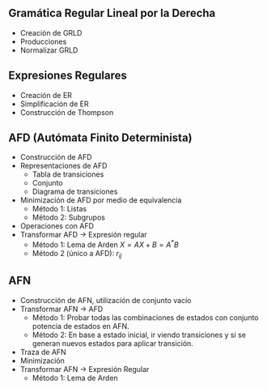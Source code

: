 ## Gramática Regular Lineal por la Derecha
- Creación de GRLD
- Producciones
- Normalizar GRLD
## Expresiones Regulares
- Creación de ER
- Simplificación de ER
- Construcción de Thompson
## AFD (Autómata Finito Determinista)
- Construcción de AFD
- Representaciones de AFD
	- Tabla de transiciones
	- Conjunto 
	- Diagrama de transiciones
- Minimización de AFD por medio de equivalencia
	- Método 1: Listas
	- Método 2: Subgrupos
- Operaciones con AFD
- Transformar AFD -> Expresión regular
	- Método 1: Lema de Arden $X = AX + B = A^{\ast}B$
	- Método 2 (único a AFD): $r_{ij}$
## AFN
- Construcción de AFN, utilización de conjunto vacío
- Transformar AFN -> AFD
	- Método 1: Probar todas las combinaciones de estados con conjunto potencia de estados en AFN.
	- Método 2: En base a estado inicial, ir viendo transiciones y si se generan nuevos estados para aplicar transición.
- Traza de AFN
- Minimización
- Transformar AFN -> Expresión Regular
	- Método 1: Lema de Arden